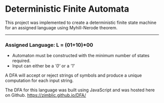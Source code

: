 # Deterministic Finite Automata
This project was implemented to create a deterministic finite state machine for an assigned language using Myhill-Nerode theorem.

---

### Assigned Language: L = (01+10)*00
- Automaton must be constructed with the minimum number of states required.
- Input can either be a *'0'* or a *'1'*

A DFA will accept or reject strings of symbols and produce a unique computation for each input string.

The DFA for this language was built using JavaScript and was hosted here on Github. 
https://zimblic.github.io/DFA/

